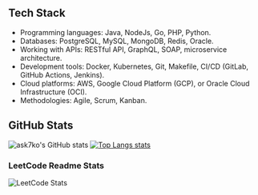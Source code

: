 ## Tech Stack
- Programming languages: Java, NodeJs, Go, PHP, Python.
- Databases: PostgreSQL, MySQL, MongoDB, Redis, Oracle.
- Working with APIs: RESTful API, GraphQL, SOAP, microservice architecture.
- Development tools: Docker, Kubernetes, Git, Makefile, CI/CD (GitLab, GitHub Actions, Jenkins).
- Cloud platforms: AWS, Google Cloud Platform (GCP), or Oracle Cloud Infrastructure (OCI).
- Methodologies: Agile, Scrum, Kanban.

## GitHub Stats
![ask7ko's GitHub stats](https://github-readme-stats.vercel.app/api?username=ask7ko&show_icons=true&theme=radical)
[![Top Langs stats](https://github-readme-stats.vercel.app/api/top-langs/?username=ask7ko&layout=compact)](https://github.com/ask7ko)

### LeetCode Readme Stats
![LeetCode Stats](https://leetcard.jacoblin.cool/ask7ko?ext=heatmap)

